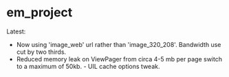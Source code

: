 # em_project

Latest:
- Now using 'image_web' url rather than 'image_320_208'. Bandwidth use cut by two thirds.
- Reduced memory leak on ViewPager from circa 4-5 mb per page switch to a maximum of 50kb. - UIL cache options tweak.
 
 
